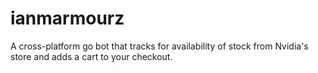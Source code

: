 # ianmarmourz
A cross-platform go bot that tracks for availability of stock from Nvidia's store and adds a cart to your checkout.
